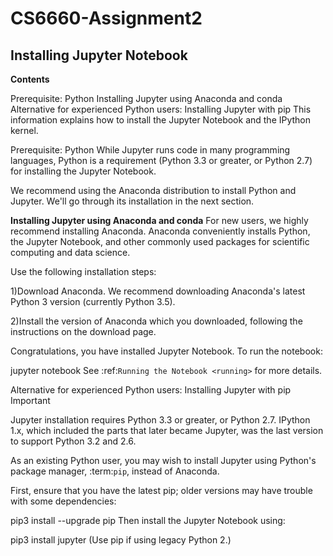 # CS6660-Assignment2
## Installing Jupyter Notebook
**Contents**

Prerequisite: Python
Installing Jupyter using Anaconda and conda
Alternative for experienced Python users: Installing Jupyter with pip
This information explains how to install the Jupyter Notebook and the IPython kernel.

Prerequisite: Python
While Jupyter runs code in many programming languages, Python is a requirement (Python 3.3 or greater, or Python 2.7) for installing the Jupyter Notebook.

We recommend using the Anaconda distribution to install Python and Jupyter. We'll go through its installation in the next section.

**Installing Jupyter using Anaconda and conda**
For new users, we highly recommend installing Anaconda. Anaconda conveniently installs Python, the Jupyter Notebook, and other commonly used packages for scientific computing and data science.

Use the following installation steps:

1)Download Anaconda. We recommend downloading Anaconda's latest Python 3 version (currently Python 3.5).

2)Install the version of Anaconda which you downloaded, following the instructions on the download page.

Congratulations, you have installed Jupyter Notebook. To run the notebook:

jupyter notebook
See :ref:`Running the Notebook <running>` for more details.

Alternative for experienced Python users: Installing Jupyter with pip
Important

Jupyter installation requires Python 3.3 or greater, or Python 2.7. IPython 1.x, which included the parts that later became Jupyter, was the last version to support Python 3.2 and 2.6.

As an existing Python user, you may wish to install Jupyter using Python's package manager, :term:`pip`, instead of Anaconda.

First, ensure that you have the latest pip; older versions may have trouble with some dependencies:

pip3 install --upgrade pip
Then install the Jupyter Notebook using:

pip3 install jupyter
(Use pip if using legacy Python 2.)
